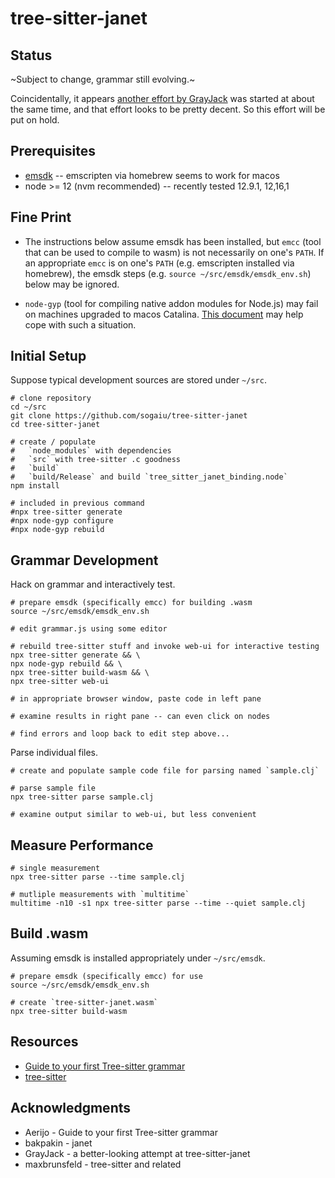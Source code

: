 # tree-sitter-janet

## Status

~Subject to change, grammar still evolving.~

Coincidentally, it appears [another effort by GrayJack](https://github.com/GrayJack/tree-sitter-janet/) was started at about the same time, and that effort looks to be pretty decent.  So this effort will be put on hold.

## Prerequisites

* [emsdk](https://emscripten.org/docs/getting_started/downloads.html#installation-instructions) -- emscripten via homebrew seems to work for macos
* node >= 12 (nvm recommended) -- recently tested 12.9.1, 12,16,1

## Fine Print

* The instructions below assume emsdk has been installed, but `emcc` (tool that can be used to compile to wasm) is not necessarily on one's `PATH`.  If an appropriate `emcc` is on one's `PATH` (e.g. emscripten installed via homebrew), the emsdk steps (e.g. `source ~/src/emsdk/emsdk_env.sh`) below may be ignored.

* `node-gyp` (tool for compiling native addon modules for Node.js) may fail on machines upgraded to macos Catalina. [This document](https://github.com/nodejs/node-gyp/blob/master/macOS_Catalina.md) may help cope with such a situation.

## Initial Setup

Suppose typical development sources are stored under `~/src`.

```
# clone repository
cd ~/src
git clone https://github.com/sogaiu/tree-sitter-janet
cd tree-sitter-janet

# create / populate
#   `node_modules` with dependencies
#   `src` with tree-sitter .c goodness
#   `build`
#   `build/Release` and build `tree_sitter_janet_binding.node`
npm install

# included in previous command
#npx tree-sitter generate
#npx node-gyp configure
#npx node-gyp rebuild
```

## Grammar Development

Hack on grammar and interactively test.

```
# prepare emsdk (specifically emcc) for building .wasm
source ~/src/emsdk/emsdk_env.sh

# edit grammar.js using some editor

# rebuild tree-sitter stuff and invoke web-ui for interactive testing
npx tree-sitter generate && \
npx node-gyp rebuild && \
npx tree-sitter build-wasm && \
npx tree-sitter web-ui

# in appropriate browser window, paste code in left pane

# examine results in right pane -- can even click on nodes

# find errors and loop back to edit step above...
```

Parse individual files.

```
# create and populate sample code file for parsing named `sample.clj`

# parse sample file
npx tree-sitter parse sample.clj

# examine output similar to web-ui, but less convenient
```

## Measure Performance

```
# single measurement
npx tree-sitter parse --time sample.clj

# mutliple measurements with `multitime`
multitime -n10 -s1 npx tree-sitter parse --time --quiet sample.clj
```

## Build .wasm

Assuming emsdk is installed appropriately under `~/src/emsdk`.

```
# prepare emsdk (specifically emcc) for use
source ~/src/emsdk/emsdk_env.sh

# create `tree-sitter-janet.wasm`
npx tree-sitter build-wasm
```

## Resources

* [Guide to your first Tree-sitter grammar](https://gist.github.com/Aerijo/df27228d70c633e088b0591b8857eeef)
* [tree-sitter](http://tree-sitter.github.io/tree-sitter/)

## Acknowledgments

* Aerijo - Guide to your first Tree-sitter grammar
* bakpakin - janet
* GrayJack - a better-looking attempt at tree-sitter-janet
* maxbrunsfeld - tree-sitter and related
